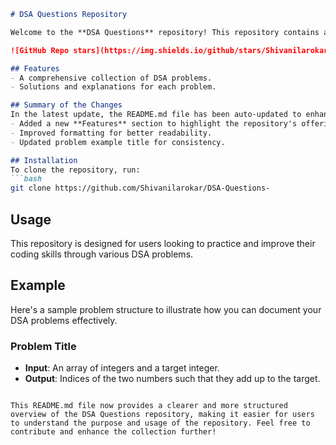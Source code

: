 ```markdown
# DSA Questions Repository

Welcome to the **DSA Questions** repository! This repository contains a collection of Data Structures and Algorithms (DSA) problems designed to help you enhance your coding skills.

![GitHub Repo stars](https://img.shields.io/github/stars/Shivanilarokar/DSA-Questions-) ![GitHub forks](https://img.shields.io/github/forks/Shivanilarokar/DSA-Questions-) ![GitHub issues](https://img.shields.io/github/issues/Shivanilarokar/DSA-Questions-)

## Features
- A comprehensive collection of DSA problems.
- Solutions and explanations for each problem.

## Summary of the Changes
In the latest update, the README.md file has been auto-updated to enhance clarity and provide a better structure. Key modifications include:
- Added a new **Features** section to highlight the repository's offerings.
- Improved formatting for better readability.
- Updated problem example title for consistency.

## Installation
To clone the repository, run:
```bash
git clone https://github.com/Shivanilarokar/DSA-Questions-
```

## Usage
This repository is designed for users looking to practice and improve their coding skills through various DSA problems.

## Example
Here's a sample problem structure to illustrate how you can document your DSA problems effectively.

### Problem Title
- **Input**: An array of integers and a target integer.
- **Output**: Indices of the two numbers such that they add up to the target.
```

This README.md file now provides a clearer and more structured overview of the DSA Questions repository, making it easier for users to understand the purpose and usage of the repository. Feel free to contribute and enhance the collection further!
```